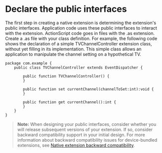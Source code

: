 # Declare the public interfaces

The first step in creating a native extension is determining the extension's
public interfaces. Application code uses these public interfaces to interact
with the extension. ActionScript code goes in files with the .as extension.
Create a .as file with your class definition. For example, the following code
shows the declaration of a simple TVChannelController extension class, without
yet filling in its implementation. This simple class allows an application to
manipulate the channel setting on a hypothetical TV.

    package com.example {
        public class TVChannelController extends EventDispatcher {

            public function TVChannelController() {
            }

            public function set currentChannel(channelToSet:int):void {
            }

            public function get currentChannel():int {
            }
        }
    }

> **Note:** When designing your public interfaces, consider whether you will
> release subsequent versions of your extension. If so, consider backward
> compatibility support in your initial design. For more information about
> backward compatibility issues for device-bundled extensions, see
> [Native extension backward compatibility](../coding-the-actionscript-side/native-extension-backward-compatibility.md).
